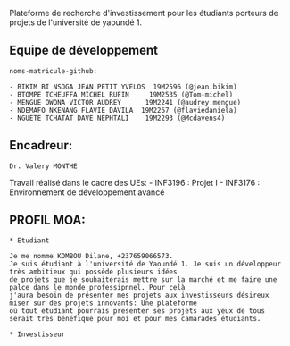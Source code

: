 Plateforme de recherche d'investissement pour les étudiants porteurs de projets de l'université de yaoundé 1.

Equipe de développement
----------------------- 

    noms-matricule-github:

	- BIKIM BI NSOGA JEAN PETIT YVELOS  19M2596 (@jean.bikim)
	- BTOMPE TCHEUFFA MICHEL RUFIN     19M2535 (@Tom-michel)
	- MENGUE OWONA VICTOR AUDREY	  19M2241 (@audrey.mengue)
	- NDEMAFO NKENANG FLAVIE DAVILA  19M2267 (@flaviedaniela)
	- NGUETE TCHATAT DAVE NEPHTALI	  19M2293 (@Mcdavens4)
	
Encadreur:
----------

	Dr. Valery MONTHE

Travail réalisé dans le cadre des UEs:
	- INF3196 : Projet I 
	- INF3176 : Environnement de développement avancé



PROFIL MOA:
-----------

    * Etudiant

    Je me nomme KOMBOU Dilane, +237659066573.
    Je suis étudiant à l'université de Yaoundé 1. Je suis un développeur très ambitieux qui possède plusieurs idées
    de projets que je souhaiterais mettre sur la marché et me faire une palce dans le monde professipnnel. Pour celà
    j'aura besoin de présenter mes projets aux investisseurs désireux miser sur des projets innovants: Une plateforme
    où tout étudiant pourrais presenter ses projets aux yeux de tous serait très bénéfique pour moi et pour mes camarades étudiants.
    
    * Investisseur

